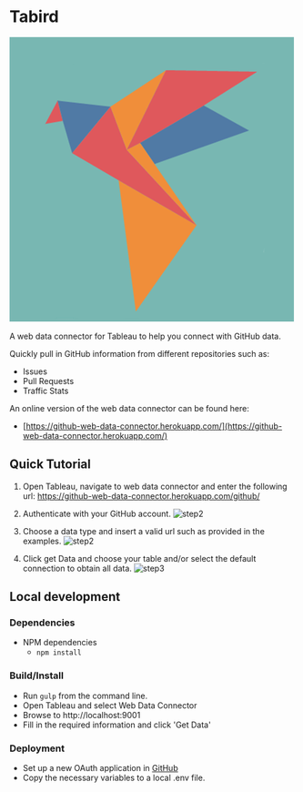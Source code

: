 # Tabird

![tabird](tabird.png)

A web data connector for Tableau to help you connect with GitHub data. 

Quickly pull in GitHub information from different repositories such as:
- Issues
- Pull Requests
- Traffic Stats

An online version of the web data connector can be found here:
- [https://github-web-data-connector.herokuapp.com/](https://github-web-data-connector.herokuapp.com/)

## Quick Tutorial
1. Open Tableau, navigate to web data connector and enter the following url:
https://github-web-data-connector.herokuapp.com/github/

2. Authenticate with your GitHub account.
![step2](https://cloud.githubusercontent.com/assets/8611594/24785643/7b6b56ea-1b10-11e7-9919-45427a66e510.png)

3. Choose a data type and insert a valid url such as provided in the examples.
![step2](https://cloud.githubusercontent.com/assets/8611594/24622827/3d24face-185b-11e7-825e-e432e2719c3f.png)

4. Click get Data and choose your table and/or select the default connection to obtain all data.
![step3](https://cloud.githubusercontent.com/assets/8611594/24622849/529f2032-185b-11e7-9355-e0f301fd7826.png)


## Local development

### Dependencies
- NPM dependencies
  - `npm install`

### Build/Install
- Run `gulp` from the command line.
- Open Tableau and select Web Data Connector
- Browse to http://localhost:9001
- Fill in the required information and click 'Get Data'

### Deployment
- Set up a new OAuth application in [GitHub](https://github.com/settings/developers)
- Copy the necessary variables to a local .env file.  
